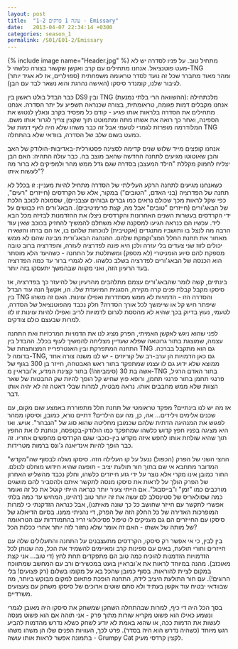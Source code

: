 ```yaml
---
layout: post
title:  "עונה 1 פרקים 1-2 - Emissary"
date:   2013-04-07 22:34:14 +0300
categories: season_1
permalink: /S01/E01-2/Emissary
---
```

{% include image name="Header.jpg" %}
מתחיל טוב. על פניו לסדרה יש לא מעט פוטנציאל. אנחנו מתחילים עם קרב ואקשן שקשור בצורה כלשהי ל-TNG (ספוילרים, אז לא אגיד יותר) ומהר מאוד מתברר שכל זה נועד לסדר טראומה משפחתית לגיבור שלנו, קומנדר סיסקו (האישה נהרגת והוא נשאר לבד עם הבן).

כבר הבדל בולט ראשון בין DS9 ובין TNG (ההשוואה הרי בלתי נמנעת): מלכתחילה אנחנו מקבלים דמות פגומה, טראומתית, בצורה שכנראה תשפיע על יתר הסדרה. אנחנו מתחילים את הסדרה בלראות אותו פגיע - קודם כל מפסיד בקרב ונאלץ לנטוש את הספינה, ואחר כך רואה את אשתו מתה ומתמוטט תוך שקצין צריך לגרור אותו משם. המלודרמה מופרזת לגמרי לטעמי אבל זה כבר משהו שלא היה לאף דמות של TNG כמעט בשום שלב של הסדרה, בוודאי שלא בהתחלה.

אנחנו קופצים מייד שלוש שנים קדימה לסצינה פסטורלית-באדיבות-הולודק של האב והבן שאוטוטו מגיעים לתחנה החדשה שהאב מוצב בה. כבר עולה התהיה: האם הבן יצליח לחמוק מקללת "הילד המעצבן בסדרה שגם גדל ממש מהר ולמפיקים לא ברור מה לעשות איתו"?

כשאנחנו מגיעים לתחנה הרקע העלילתי של הסדרה מתחיל להיות מעניין: זו בכלל לא תחנה של הפדרציה (בני האדם, "הטובים") במקור, אלא של הקרדסים (חייזרים "רעים", כפי שקל לראות מכך שכולם נראים כמו גברים גבוהים עצבניים), שסמוכה לכוכב הלכת של הבאג'ורים (חייזרים "טובים" אבל מה, קצת פרימיטיבים). הבאג'ורים היו כבושים על ידי הקרדסים בעשרות השנים האחרונות והקרדסים ניצלו את ההזדמנות לבזיזה מכל הבא ליד. עכשיו הם כנראה הגיעו למסקנה שלא משתלם להמשיך להחזיק בכוכב שאין עוד הרבה מה לנצל בו ותושביו מתנגדים (אקטיבית) לנוכחות שלהם בו, אז הם ברחו והשאירו מאחור את תחנת החלל המצ'וקמקת שלהם. ההנהגה הבאג'ורית מבינה שהם לא ממש יכולים לזוז שני צעדים בלי עזרה ולכן היא פונה לפדרציה לעזרה, והפדרציה ברוב טובה מספקת להם סיוע הומניטרי (לא מספק) ומשתלטת על התחנה - כשהיעד הלא מוסתר הוא הכנסה של הבאג'ורים לפדרציה בשלב כלשהו. לא לגמרי ברור עד כמה הפדרציה בעד הרעיון הזה, ואני מקווה שבהמשך יתעסקו בזה יותר.

בינתיים, קשה לומר שהבאג'ורים עצמם מתלהבים מהרעיון של להיעזר כך בפדרציה, אז סיסקו מקבל קבלת פנים קרה מקירה, הסגנית המיועדת שלו. הו, אקשן! הנה עוד הבדל בין TNG והסדרה הזו - הדמויות לא ממש מסתדרות ואפילו עוינות. האם זה משהו שיפתר חיש קל או שיימשך לכל אורך הסדרה? חלק נכבד מהפוטנציאל של הסדרה, לטעמי, נעוץ בדיוק בכך שהיא לא מהססת לגרום לדמויות לריב ואפילו להיות עוינות זו לזו למרות שבעצם כולם צודקים.

לפני שהוא ניגש לאקשן האמיתי, הפרק מציג לנו את הדמויות המרכזיות ואת התחנה עצמה, שמוצגת בתור גרוטאה שפלא שעדיין מצליחה להמשיך לעוף בכלל. ההבדל בין התחנה המתפרקת ובין האנטרפרייז המצוחצחת של TNG גם הוא מתקבל בברכה. בדומה ל-TNG, גם כאן הדמויות הן ערב-רב של קוריוזים - יש לנו משנה צורה אחד ממוצא שלא ידוע גם לו עצמו שמתפקד בתור ראש האבטחה, חייזר בן 300 בגוף של אשה בת 30 (סימביוזה!) בתור קצינת המדע, א'ובראיין מ-TNG בתור האדם הרגיל, פרנגי תחמן בתור פרנגי תחמן, ורופא פוץ שחיש קל הופך להיות שק החבטות של שאר הצוות שלא ממש מחבבים אותו. נראה מבטיח, למרות שבלי דאטה זה לא יהיה אותו דבר.

אז מה יש לנו בינתיים? מפקד טראומטי של תחנת חלל מתפוררת באמצע שום מקום, עם שכנים אלימים וילידים... אה, כן, מה עם הילדים? דתיים נורא, כמובן, וסיסקו ממהר לפגוש את המנהיגה הדתית שלהם שכמובן מחליטה שהוא סוג של "הנבחר". אויש. ואז היא מציגה בפניו חפץ קדוש כלשהו שמתפקד כמו הולודק-בקופסה, ונותנת לו את החפץ תוך שהיא שולחת אותו לחפש איזה מקדש בין-כוכבי שגם הקרדסים מחפשים אחריו. זה כבר הופך להיות אינדיאנה ג'ונס ברמות מטרידות.

החצי השני של הפרק (הכפול) ננעל על קו העלילה הזה. סיסקו מגלה לבסוף שה"מקדש" המדובר מתחבא אי שם בתוך חור תולעת יציב - תופעה שהיא חידוש מוחלט לכולם. החור כמובן אינו מקרי אלא נוצר על ידי גזע חייזרים כלשהו, וחלק נכבד מהשליש האחרון של הפרק הולך על לראות את סיסקו מנסה לתקשר איתם ולהסביר להם מושגים מורכבים כמו "זמן" ו"בייסבול". אם הייתי צעיר יותר כנראה הייתי קוטל את כל זה ואומר כמה שסולאריס של סטינסלב לם עשה את זה יותר טוב (דהיינו, המחיש עד כמה בלתי אפשרי לתקשר עם חייזר שחושב כל כך שונה מאיתנו), אבל כנראה הזדקנתי כי למרות המופרכות האדירה של כל החלק הזה של הפרק, די נהניתי ממנו. בסיום הדיאלוג של סיסקו עם החייזרים הם גם מעניקים לו טיפול פסיכולוגי זריז בהתמודדות עם הטראומה של מותה של אשתו - האם זה אומר שלא נחזור לזה יותר אחרי ככלות הכל?

בין לבין, כי אי אפשר רק סיסקו, הקרדסים מתעצבנים על התחנה והתעלולים שלה עם חייזרים וחורי תולעת, באים עם ספינות קרב ומאיימים להשמיד את הכל, מה שנותן לכל הזדמויות הזדמנות להוכיח כמה טוב הם מתפקדים תחת לחץ (די טוב... אני קצת מאוכזב). מהנה במיוחד לראות את א'ובראיין בועט במכשירים ורב עם המחשב שמתווכח במקום לציית להוראות. בסוף כמובן שהכל בא על מקומו בשלום (רק פצועים! בלי הרוגים!). עם חור התולעת היציב לידה, התחנה הופכת פתאום למקום מבוקש ביותר, מה שבוודאי יבטיח עוד אקשן בעתיד ולא סתם שוטים ארוכים של סיסקו משחק עם צעצועים משרדיים.

בסך הכל היה די כיף, למרות שבהתחלה השחקן שמשחק את סיסקו היה מאובן לגמרי ונשמע כאילו הוא פשוט מקריא שורות מתוך פרק - אני תוהה אם הוא פשוט מנסה לעשות את הדמות ככה, או שהוא באמת לא יודע לשחק כשלא נדרש מהדמות להביע רגש מיוחד (כשהיה נדרש הוא היה בסדר). פרט לכך, העוויות הפנים שלו הן משהו משהו - בתמונה אפשר לראות אותו עושה Grumpy Cat לקצין קרדסי מעיק.